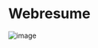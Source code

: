 # Webresume
![image](https://github.com/javid-4962/Webresume/assets/111061547/6637eba1-d008-4c5b-8fdd-230b30a1e156)
